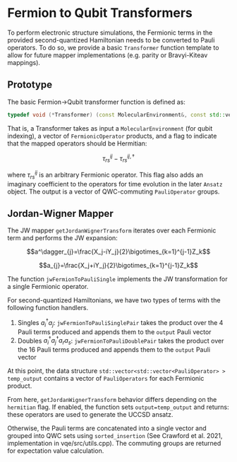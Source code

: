 # Fermion to Qubit Transformers
To perform electronic structure simulations, the Fermionic terms in the provided second-quantized Hamiltonian needs to be converted to Pauli operators. To do so, we provide a basic `Transformer` function template to allow for future mapper implementations (e.g. parity or Bravyi-Kiteav mappings). 
## Prototype
The basic Fermion->Qubit transformer function is defined as:
```c++
typedef void (*Transformer) (const MolecularEnvironment&, const std::vector<std::vector<FermionOperator> >&, std::vector<std::vector<PauliOperator> >& ,bool);
```

That is, a Transformer takes as input a `MolecularEnvironment` (for qubit indexing), a vector of `FermionicOperator` products, and a flag to indicate that the mapped operators should be Hermitian:
```math
\tau^{ij}_{rs}-\tau^{ij,\dagger}_{rs}
```
where $\tau^{ij}_{rs}$ is an arbitrary Fermionic operator. This flag also adds an imaginary coefficient to the operators for time evolution in the later `Ansatz` object. The output is a vector of QWC-commuting `PauliOperator` groups.
## Jordan-Wigner Mapper
The JW mapper `getJordanWignerTransform` iterates over each Fermionic term and performs the JW expansion:
```math
a^\dagger_{j}=\frac{X_j-iY_j}{2}\bigotimes_{k=1}^{j-1}Z_k
```
```math
a_{j}=\frac{X_j+iY_j}{2}\bigotimes_{k=1}^{j-1}Z_k
```

The function `jwFermionToPauliSingle` implements the JW transformation for a single Fermionic operator.

For second-quantized Hamiltonians, we have two types of terms with the following function handlers.
1. Singles $a^\dagger_i a_j$: `jwFermionToPauliSinglePair` takes the product over the 4 Pauli terms produced and appends them to the `output` Pauli vector
2. Doubles $a^\dagger_i a^\dagger_j a_r a_s$: `jwFermionToPauliDoublePair` takes the product over the 16 Pauli terms produced and appends them to the `output` Pauli vector

At this point, the data structure `std::vector<std::vector<PauliOperator> > temp_output` contains a vector of `PauliOperators` for each Fermionic product. 

From here, `getJordanWignerTransform` behavior differs depending on the `hermitian` flag. If enabled, the function sets `output=temp_output` and returns: these operators are used to generate the UCCSD ansatz.

Otherwise, the Pauli terms are concatenated into a single vector and grouped into QWC sets using `sorted_insertion` (See Crawford et al. 2021, implementation in vqe/src/utils.cpp). The commuting groups are returned for expectation value calculation.

